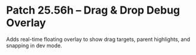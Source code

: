 # Patch 25.56h – Drag & Drop Debug Overlay

Adds real-time floating overlay to show drag targets, parent highlights, and snapping in dev mode.
